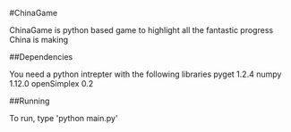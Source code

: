 #ChinaGame

ChinaGame is python based game to highlight all the fantastic progress China is making

##Dependencies

You need a python intrepter with the following libraries
pyget 1.2.4
numpy 1.12.0
openSimplex 0.2

##Running

To run, type 'python main.py'

